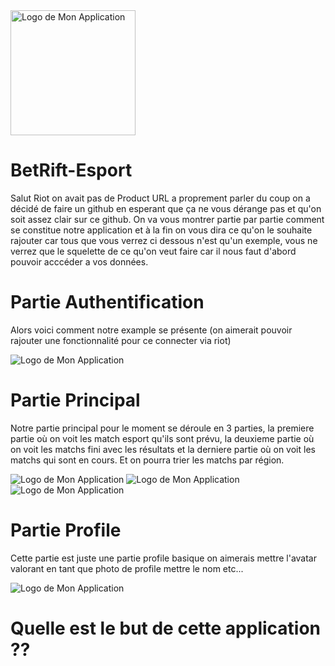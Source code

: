 <img src="Screenshot/logo.png" alt="Logo de Mon Application" width="200" height="200" />

# BetRift-Esport 

Salut Riot on avait pas  de Product URL a proprement parler du coup on a décidé de faire un github en esperant que ça ne vous dérange pas et qu'on soit assez clair sur ce github.
On va vous montrer partie par partie comment se constitue notre application et à la fin on vous dira ce qu'on le souhaite rajouter car tous que vous verrez ci dessous n'est qu'un exemple, vous ne verrez que le squelette de ce qu'on veut faire car il nous faut d'abord pouvoir acccéder a vos données.

# Partie Authentification

Alors voici comment notre example se présente (on aimerait pouvoir rajouter une fonctionnalité pour ce connecter via riot)

![Logo de Mon Application](Screenshot/authentification.png)

# Partie Principal

Notre partie principal pour le moment se déroule en 3 parties, la premiere partie où on voit les match esport qu'ils sont prévu, la deuxieme partie où on voit les matchs fini avec les résultats et la derniere partie où on voit les matchs qui sont en cours.
Et on pourra trier les matchs par région.

![Logo de Mon Application](Screenshot/Match.png)       ![Logo de Mon Application](Screenshot/Completed.png)         ![Logo de Mon Application](Screenshot/Live.png)

# Partie Profile

Cette partie est juste une partie profile basique on aimerais mettre l'avatar valorant en tant que photo de profile mettre le nom etc...

![Logo de Mon Application](Screenshot/Profile.png)

# Quelle est le but de cette application ??
